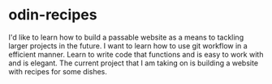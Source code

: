# odin-recipes
I'd like to learn how to build a passable website as a means to tackling
larger projects in the future. I want to learn how to use git workflow in a efficient manner.
Learn to write code that functions and is easy to work with and is elegant. The current project that I am taking on is building a website with recipes for some dishes.